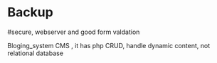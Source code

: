 # Backup

#secure, webserver and good form valdation

Bloging_system CMS , it has php CRUD, handle dynamic content, not relational database
